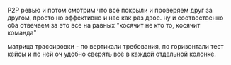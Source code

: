 
P2P ревью и потом смотрим что всё покрыли и проверяем друг за другом, просто но эффективно и нас как раз двое. ну и соотвественно оба отвечаем за это все на равных "косячит не кто то, косячит команда"

матрица трассировки - по вертикали  требования, по горизонтали тест кейсы и по ней оч удобно сверять всё в каждой отдельной колонке.